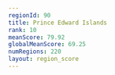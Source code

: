 ```yaml
---
regionId: 90
title: Prince Edward Islands
rank: 10
meanScore: 79.92
globalMeanScore: 69.25
numRegions: 220
layout: region_score
---
```

